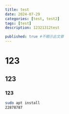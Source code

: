 ```yaml
---
title: test
date: 2024-07-29
categories: [test, test2]
tags: [test]
description: 12321312test

published: true #不顯示此文章
---
```


# 123
## 123
### 123


```bash
sudo apt install
22878787
```
